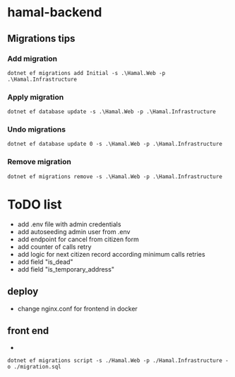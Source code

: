 # hamal-backend

## Migrations tips
### Add migration
```
dotnet ef migrations add Initial -s .\Hamal.Web -p .\Hamal.Infrastructure
```
### Apply migration
```
dotnet ef database update -s .\Hamal.Web -p .\Hamal.Infrastructure
```

### Undo migrations
```
dotnet ef database update 0 -s .\Hamal.Web -p .\Hamal.Infrastructure
```

### Remove migration
```
dotnet ef migrations remove -s .\Hamal.Web -p .\Hamal.Infrastructure
```

# ToDO list
- add .env file with admin credentials
- add autoseeding admin user from .env
- add endpoint for cancel from citizen form
- add counter of calls retry
- add logic for next citizen record according minimum calls retries
- add field "is_dead"
- add field "is_temporary_address"

## deploy
- change nginx.conf for frontend in docker

## front end
- 



```
dotnet ef migrations script -s ./Hamal.Web -p ./Hamal.Infrastructure -o ./migration.sql
```
